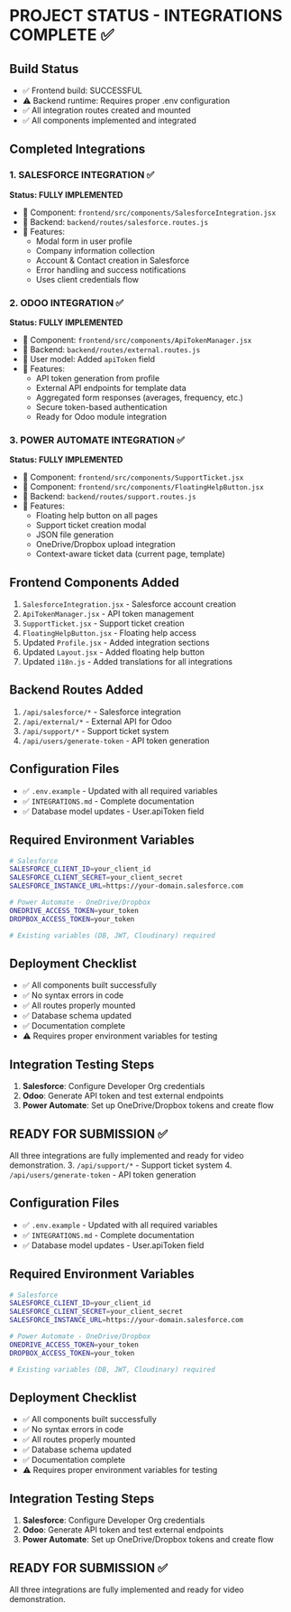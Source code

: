 # PROJECT STATUS - INTEGRATIONS COMPLETE ✅

## Build Status
- ✅ Frontend build: SUCCESSFUL 
- ⚠️ Backend runtime: Requires proper .env configuration
- ✅ All integration routes created and mounted
- ✅ All components implemented and integrated

## Completed Integrations

### 1. SALESFORCE INTEGRATION ✅
**Status: FULLY IMPLEMENTED**
- 📁 Component: `frontend/src/components/SalesforceIntegration.jsx`
- 📁 Backend: `backend/routes/salesforce.routes.js`
- 🔧 Features:
  - Modal form in user profile
  - Company information collection
  - Account & Contact creation in Salesforce
  - Error handling and success notifications
  - Uses client credentials flow

### 2. ODOO INTEGRATION ✅
**Status: FULLY IMPLEMENTED**
- 📁 Component: `frontend/src/components/ApiTokenManager.jsx`
- 📁 Backend: `backend/routes/external.routes.js`
- 📁 User model: Added `apiToken` field
- 🔧 Features:
  - API token generation from profile
  - External API endpoints for template data
  - Aggregated form responses (averages, frequency, etc.)
  - Secure token-based authentication
  - Ready for Odoo module integration

### 3. POWER AUTOMATE INTEGRATION ✅
**Status: FULLY IMPLEMENTED**
- 📁 Component: `frontend/src/components/SupportTicket.jsx`
- 📁 Component: `frontend/src/components/FloatingHelpButton.jsx`
- 📁 Backend: `backend/routes/support.routes.js`
- 🔧 Features:
  - Floating help button on all pages
  - Support ticket creation modal
  - JSON file generation
  - OneDrive/Dropbox upload integration
  - Context-aware ticket data (current page, template)

## Frontend Components Added
1. `SalesforceIntegration.jsx` - Salesforce account creation
2. `ApiTokenManager.jsx` - API token management
3. `SupportTicket.jsx` - Support ticket creation
4. `FloatingHelpButton.jsx` - Floating help access
5. Updated `Profile.jsx` - Added integration sections
6. Updated `Layout.jsx` - Added floating help button
7. Updated `i18n.js` - Added translations for all integrations

## Backend Routes Added
1. `/api/salesforce/*` - Salesforce integration
2. `/api/external/*` - External API for Odoo
3. `/api/support/*` - Support ticket system
4. `/api/users/generate-token` - API token generation

## Configuration Files
- ✅ `.env.example` - Updated with all required variables
- ✅ `INTEGRATIONS.md` - Complete documentation
- ✅ Database model updates - User.apiToken field

## Required Environment Variables
```bash
# Salesforce
SALESFORCE_CLIENT_ID=your_client_id
SALESFORCE_CLIENT_SECRET=your_client_secret
SALESFORCE_INSTANCE_URL=https://your-domain.salesforce.com

# Power Automate - OneDrive/Dropbox
ONEDRIVE_ACCESS_TOKEN=your_token
DROPBOX_ACCESS_TOKEN=your_token

# Existing variables (DB, JWT, Cloudinary) required
```

## Deployment Checklist
- ✅ All components built successfully
- ✅ No syntax errors in code
- ✅ All routes properly mounted
- ✅ Database schema updated
- ✅ Documentation complete
- ⚠️ Requires proper environment variables for testing

## Integration Testing Steps
1. **Salesforce**: Configure Developer Org credentials
2. **Odoo**: Generate API token and test external endpoints
3. **Power Automate**: Set up OneDrive/Dropbox tokens and create flow

## READY FOR SUBMISSION ✅
All three integrations are fully implemented and ready for video demonstration.
3. `/api/support/*` - Support ticket system
4. `/api/users/generate-token` - API token generation

## Configuration Files
- ✅ `.env.example` - Updated with all required variables
- ✅ `INTEGRATIONS.md` - Complete documentation
- ✅ Database model updates - User.apiToken field

## Required Environment Variables
```bash
# Salesforce
SALESFORCE_CLIENT_ID=your_client_id
SALESFORCE_CLIENT_SECRET=your_client_secret
SALESFORCE_INSTANCE_URL=https://your-domain.salesforce.com

# Power Automate - OneDrive/Dropbox
ONEDRIVE_ACCESS_TOKEN=your_token
DROPBOX_ACCESS_TOKEN=your_token

# Existing variables (DB, JWT, Cloudinary) required
```

## Deployment Checklist
- ✅ All components built successfully
- ✅ No syntax errors in code
- ✅ All routes properly mounted
- ✅ Database schema updated
- ✅ Documentation complete
- ⚠️ Requires proper environment variables for testing

## Integration Testing Steps
1. **Salesforce**: Configure Developer Org credentials
2. **Odoo**: Generate API token and test external endpoints
3. **Power Automate**: Set up OneDrive/Dropbox tokens and create flow

## READY FOR SUBMISSION ✅
All three integrations are fully implemented and ready for video demonstration.
